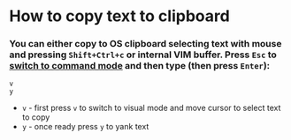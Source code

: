 # How to copy text to clipboard

### You can either copy to OS clipboard selecting text with mouse and pressing `Shift+Ctrl+c` or internal VIM buffer. Press `Esc` to [switch to command mode](/vim/how-to-switch-to-command-mode) and then type (then press `Enter`):

```text
v
y
```

- `v` - first press `v` to switch to visual mode and move cursor to select text to copy
- `y` - once ready press `y` to yank text


